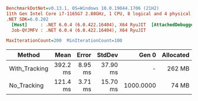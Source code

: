 ``` ini

BenchmarkDotNet=v0.13.1, OS=Windows 10.0.19044.1706 (21H2)
11th Gen Intel Core i7-1165G7 2.80GHz, 1 CPU, 8 logical and 4 physical cores
.NET SDK=6.0.202
  [Host]     : .NET 6.0.4 (6.0.422.16404), X64 RyuJIT  [AttachedDebugger]
  Job-QYJMFV : .NET 6.0.4 (6.0.422.16404), X64 RyuJIT

MaxIterationCount=200  MinIterationCount=100  

```
|        Method |     Mean |   Error |   StdDev |     Gen 0 | Allocated |
|-------------- |---------:|--------:|---------:|----------:|----------:|
| With_Tracking | 392.2 ms | 8.95 ms | 37.90 ms |         - |    262 MB |
|   No_Tracking | 121.4 ms | 3.71 ms | 15.70 ms | 1000.0000 |     74 MB |
